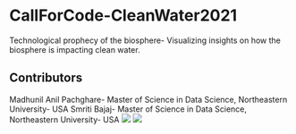 # CallForCode-CleanWater2021
Technological prophecy of the biosphere- Visualizing insights on how the biosphere is impacting clean water.


## Contributors
Madhunil Anil Pachghare- Master of Science in Data Science, Northeastern University- USA
Smriti Bajaj- Master of Science in Data Science, Northeastern University- USA
[![](https://avatars.githubusercontent.com/u/30683141?s=100&v=4)](https://github.com/remarkablemark)
[![](https://avatars.githubusercontent.com/u/38141850?s=100&v=4)](https://github.com/remarkablemark)
